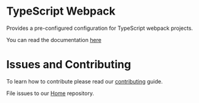 # TypeScript Webpack

Provides a pre-configured configuration for TypeScript webpack projects.

You can read the documentation [here](https://dolittle.io/tooling/typescript/webpack)

# Issues and Contributing
To learn how to contribute please read our [contributing](https://dolittle.io/contributing/) guide.

File issues to our [Home](https://github.com/dolittle/Home/issues) repository.

